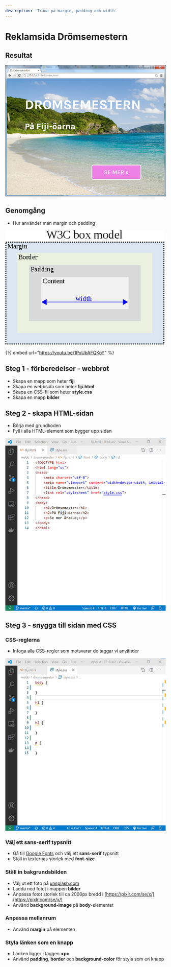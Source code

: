 ```yaml
---
description: 'Träna på margin, padding och width'
---
```


# Reklamsida Drömsemestern

## Resultat

![](../.gitbook/assets/image%20%2842%29.png)

## Genomgång

* Hur använder man margin och padding

![](../.gitbook/assets/image%20%2850%29.png)

{% embed url="https://youtu.be/1PxUbAFQKoY" %}

## Steg 1 - förberedelser - webbrot

* Skapa en mapp som heter **fiji**
* Skapa en webbsida som heter **fiji.html**
* Skapa en CSS-fil som heter **style.css**
* Skapa en mapp **bilder**

## Steg 2 - skapa HTML-sidan

* Börja med grundkoden
* Fyll i alla HTML-element som bygger upp sidan

![](../.gitbook/assets/image%20%2843%29.png)

## **Steg 3 - snygga till sidan med CSS**

### CSS-reglerna

* Infoga alla CSS-regler som motsvarar de taggar vi använder

![](../.gitbook/assets/image%20%2847%29.png)

### Välj ett sans-serif typsnitt

* Gå till [Google Fonts](https://fonts.google.com) och välj ett **sans-serif** typsnitt
* Ställ in texternas storlek med **font-size**

### Ställ in bakgrundsbilden

* Välj ut ett foto på [unsplash.com](https://unsplash.com/)
* Ladda ned fotot i mappen **bilder**
* Anpassa fotot storlek till ca 2000px bredd i [https://pixlr.com/se/x/](https://pixlr.com/se/x/)
* Använd **background-image** på **body**-elementet

### Anpassa mellanrum

* Använd **margin** på elementen

### Styla länken som en knapp

* Länken ligger i taggen **&lt;p&gt;**
* Använd **padding**, **border** och **background-color** för styla som en knapp

